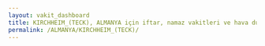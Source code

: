 ```yaml
---
layout: vakit_dashboard
title: KIRCHHEIM_(TECK), ALMANYA için iftar, namaz vakitleri ve hava durumu - ilçe/eyalet seç
permalink: /ALMANYA/KIRCHHEIM_(TECK)/
---
```


<script type="text/javascript">
  var GLOBAL_COUNTRY = 'ALMANYA';
  var GLOBAL_CITY = 'KIRCHHEIM_(TECK)';
  var GLOBAL_STATE = '';
  var lat = 72;
  var lon = 21;
</script>
